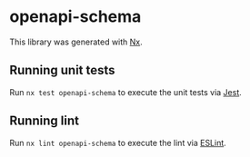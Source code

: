 # openapi-schema

This library was generated with [Nx](https://nx.dev).

## Running unit tests

Run `nx test openapi-schema` to execute the unit tests via [Jest](https://jestjs.io).

## Running lint

Run `nx lint openapi-schema` to execute the lint via [ESLint](https://eslint.org/).
